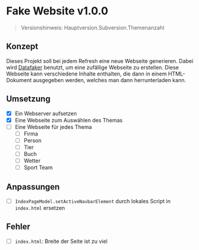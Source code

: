 # Fake Website v1.0.0
> Versionshinweis: Hauptversion.Subversion.Themenanzahl

## Konzept

Dieses Projekt soll bei jedem Refresh eine neue Webseite generieren. Dabei wird [Datafaker](https://www.datafaker.net/) benutzt, um eine zufällige Webseite zu erstellen. Diese Webseite kann verschiedene Inhalte enthalten, die dann in einem HTML-Dokument ausgegeben werden, welches man dann herrunterladen kann.

## Umsetzung

- [x] Ein Webserver aufsetzen
- [x] Eine Webseite zum Auswählen des Themas
- [ ] Eine Webseite für jedes Thema
  - [ ] Firma
  - [ ] Person
  - [ ] Tier
  - [ ] Buch
  - [ ] Wetter
  - [ ] Sport Team

## Anpassungen

- [ ] `IndexPageModel.setActiveNavbarElement` durch lokales Script in `index.html` ersetzen

## Fehler

- [ ] `index.html`: Breite der Seite ist zu viel
